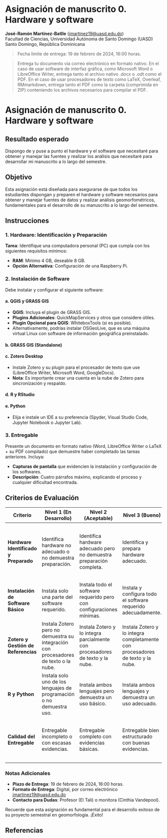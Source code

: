 Asignación de manuscrito 0. Hardware y software
================
<b>José-Ramón Martínez-Batlle</b> (<jmartinez19@uasd.edu.do>) <br>
Facultad de Ciencias, Universidad Autónoma de Santo Domingo (UASD) <br>
Santo Domingo, República Dominicana

<!-- asignacion-00.md se genera a partir de asignacion-00.Rmd Por favor, edita ese archivo. -->

> Fecha límite de entrega: 19 de febrero de 2024, 16:00 horas.

> Entrega tu documento vía correo electrónico en formato nativo. En el
> caso de usar software de interfaz gráfica, como Microsoft Word o
> LibreOffice Writer, entrega tanto el archivo nativo .docx o .odt como
> el PDF. En el caso de usar procesadores de texto como LaTeX, Overleaf,
> RMmarkdown, entrega tanto el PDF como la carpeta (comprimida en ZIP)
> conteniendo los archivos necesarios para compilar el PDF.

# Asignación de manuscrito 0. Hardware y software

## Resultado esperado

Dispongo de y puse a punto el hardware y el software que necesitaré para
obtener y manejar las fuentes y realizar los análisis que necesitaré
para desarrollar mi manuscrito a lo largo del semestre.

## Objetivo

Esta asignación está diseñada para asegurarse de que todos los
estudiantes dispongan y preparen el hardware y software necesarios para
obtener y manejar fuentes de datos y realizar análisis geomorfométricos,
fundamentales para el desarrollo de su manuscrito a lo largo del
semestre.

## Instrucciones

### 1. Hardware: Identificación y Preparación

**Tarea**: Identifique una computadora personal (PC) que cumpla con los
siguientes requisitos mínimos:

-   **RAM**: Mínimo 4 GB, deseable 8 GB.
-   **Opción Alternativa**: Configuración de una Raspberry Pi.

### 2. Instalación de Software

Debe instalar y configurar el siguiente software:

#### a. QGIS y GRASS GIS

-   **QGIS**: Incluya el plugin de GRASS GIS.
-   **Plugins Adicionales**: QuickMapServices y otros que considere
    útiles.
-   **Plugin Opcional para QGIS**: WhiteboxTools (si es posible).
-   Alternativamente, podrías instalar OSGeoLive, que es una máquina
    virtual Linux con software de información geográfica preinstalado.

#### b. GRASS GIS (Standalone)

#### c. Zotero Desktop

-   Instale Zotero y su plugin para el procesador de texto que use
    (LibreOffice Writer, Microsoft Word, GoogleDocs).
-   **Nota**: Es importante crear una cuenta en la nube de Zotero para
    sincronización y respaldo.

#### d. R y RStudio

#### e. Python

-   Elija e instale un IDE a su preferencia (Spyder, Visual Studio Code,
    Jupyter Notebook o Jupyter Lab).

### 3. Entregable

Presente un documento en formato nativo (Word, LibreOffice Writer o
LaTeX + su PDF compilado) que demuestre haber completado las tareas
anteriores. Incluya:

-   **Capturas de pantalla** que evidencien la instalación y
    configuración de los softwares.
-   **Descripción**: Cuatro párrafos máximo, explicando el proceso y
    cualquier dificultad encontrada.

## Criterios de Evaluación

| Criterio                              | Nivel 1 (En Desarrollo)                                                              | Nivel 2 (Aceptable)                                                           | Nivel 3 (Bueno)                                                                | Nivel 4 (Excelente)                                                                                               |
|---------------------------------------|--------------------------------------------------------------------------------------|-------------------------------------------------------------------------------|--------------------------------------------------------------------------------|-------------------------------------------------------------------------------------------------------------------|
| **Hardware Identificado y Preparado** | Identifica hardware no adecuado o no demuestra preparación.                          | Identifica hardware adecuado pero no demuestra preparación completa.          | Identifica y prepara hardware adecuado.                                        | Identifica y prepara hardware adecuado de manera excepcional, incluyendo opciones alternativas como Raspberry Pi. |
| **Instalación de Software Básico**    | Instala solo una parte del software requerido.                                       | Instala todo el software requerido pero con configuraciones mínimas.          | Instala y configura todo el software requerido adecuadamente.                  | Instala, configura y demuestra un uso avanzado de todo el software requerido.                                     |
| **Zotero y Gestión de Referencias**   | Instala Zotero pero no demuestra su integración con procesadores de texto o la nube. | Instala Zotero y lo integra parcialmente con procesadores de texto y la nube. | Instala Zotero y lo integra completamente con procesadores de texto y la nube. | Demuestra un uso avanzado de Zotero en la gestión de referencias y sincronización en la nube.                     |
| **R y Python**                        | Instala solo uno de los lenguajes de programación o no demuestra uso.                | Instala ambos lenguajes pero demuestra un uso básico.                         | Instala ambos lenguajes y demuestra un uso adecuado.                           | Demuestra un uso avanzado de ambos lenguajes de programación en contextos de geomorfología.                       |
| **Calidad del Entregable**            | Entregable incompleto o con escasas evidencias.                                      | Entregable completo con evidencias básicas.                                   | Entregable bien estructurado con buenas evidencias.                            | Entregable excepcionalmente bien elaborado con evidencias detalladas y explicaciones claras.                      |

### Notas Adicionales

-   **Plazo de Entrega**: 19 de febrero de 2024, 16:00 horas.
-   **Formato de Entrega**: Digital, por correo electrónico
    jmartinez19@uasd.edu.do
-   **Contacto para Dudas**: Profesor (El Tali) o monitora (Cinthia
    Vandepool).

Recuerde que esta asignación es fundamental para el desarrollo exitoso
de su proyecto semestral en geomorfología. ¡Éxito!

## Referencias
